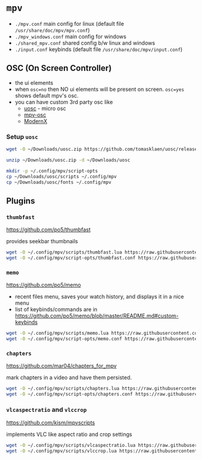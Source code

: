 # `mpv`
- `./mpv.conf` main config for linux (default file `/usr/share/doc/mpv/mpv.conf`)
- `./mpv_windows.conf` main config for windows
- `./shared_mpv.conf` shared config b/w linux and windows
- `./input.conf` keybinds (default file `/usr/share/doc/mpv/input.conf`)

## OSC (On Screen Controller)
- the ui elements
- when `osc=no` then NO ui elements will be present on screen. `osc=yes` shows default mpv's osc.
- you can have custom 3rd party osc like
  - [uosc](https://github.com/tomasklaen/uosc) - micro osc
  - [mpv-osc](https://github.com/maoiscat/mpv-osc-modern)
  - [ModernX](https://github.com/zydezu/ModernX)

### Setup `uosc`
```bash
wget -O ~/Downloads/uosc.zip https://github.com/tomasklaen/uosc/releases/latest/download/uosc.zip

unzip ~/Downloads/uosc.zip -d ~/Downloads/uosc

mkdir -p ~/.config/mpv/script-opts
cp ~/Downloads/uosc/scripts ~/.config/mpv
cp ~/Downloads/uosc/fonts ~/.config/mpv
```

## Plugins
### `thumbfast`
<https://github.com/po5/thumbfast>

provides seekbar thumbnails

```bash
wget -O ~/.config/mpv/scripts/thumbfast.lua https://raw.githubusercontent.com/po5/thumbfast/refs/heads/master/thumbfast.lua
wget -O ~/.config/mpv/script-opts/thumbfast.conf https://raw.githubusercontent.com/po5/thumbfast/refs/heads/master/thumbfast.conf
```

### `memo`

<https://github.com/po5/memo>

- recent files menu, saves your watch history, and displays it in a nice menu
- list of keybinds/commands are in <https://github.com/po5/memo/blob/master/README.md#custom-keybinds>


```bash
wget -O ~/.config/mpv/scripts/memo.lua https://raw.githubusercontent.com/po5/memo/refs/heads/master/memo.lua
wget -O ~/.config/mpv/script-opts/memo.conf https://raw.githubusercontent.com/po5/memo/refs/heads/master/memo.conf
```

### `chapters`
<https://github.com/mar04/chapters_for_mpv>

mark chapters in a video and have them persisted.

```bash
wget -O ~/.config/mpv/scripts/chapters.lua https://raw.githubusercontent.com/mar04/chapters_for_mpv/refs/heads/main/chapters.lua
wget -O ~/.config/mpv/script-opts/chapters.conf https://raw.githubusercontent.com/mar04/chapters_for_mpv/refs/heads/main/chapters.conf
```

### `vlcaspectratio` and `vlccrop`

<https://github.com/kism/mpvscripts>

implements VLC like aspect ratio and crop settings

```bash
wget -O ~/.config/mpv/scripts/vlcaspectratio.lua https://raw.githubusercontent.com/kism/mpvscripts/refs/heads/main/scripts/vlcaspectratio.lua
wget -O ~/.config/mpv/scripts/vlccrop.lua https://raw.githubusercontent.com/kism/mpvscripts/refs/heads/main/scripts/vlccrop.lua
```
